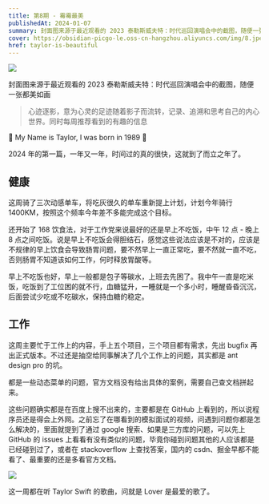 ```yaml
---
title: 第8期 - 霉霉最美
publishedAt: 2024-01-07
summary: 封面图来源于最近观看的 2023 泰勒斯威夫特：时代巡回演唱会中的截图，随便一张都美如画
cover: https://obsidian-picgo-le.oss-cn-hangzhou.aliyuncs.com/img/8.jpeg
href: taylor-is-beautiful
---
```

![](https://obsidian-picgo-le.oss-cn-hangzhou.aliyuncs.com/img/8.jpeg)

封面图来源于最近观看的 2023 泰勒斯威夫特：时代巡回演唱会中的截图，随便一张都美如画

>心迹逐影，意为心灵的足迹随着影子而流转，记录、追溯和思考自己的内心世界。同时每周推荐看到的有趣的信息

🎵 My Name is Taylor, I was born in 1989 🎵

2024 年的第一篇，一年又一年，时间过的真的很快，这就到了而立之年了。

## 健康

这周骑了三次动感单车，将吃灰很久的单车重新提上计划，计划今年骑行 1400KM，按照这个频率今年差不多能完成这个目标。

还开始了 168 饮食法，对于工作党来说最好的还是早上不吃饭，中午 12 点 - 晚上 8 点之间吃饭。说是早上不吃饭会得胆结石，感觉这些说法应该是不对的，应该是不规律的早上饮食会导致肠胃问题，要不然早上一直正常吃，要不然就一直不吃，否则肠胃不知道该如何工作，何时释放胃酸等。

早上不吃饭也好，早上一般都是包子等碳水，上班去先困了。我中午一直是吃米饭，吃饭到了工位困的就不行，血糖猛升，一睡就是一个多小时，睡醒昏昏沉沉，后面尝试少吃或不吃碳水，保持血糖的稳定。

## 工作

这周主要忙于工作上的内容，手上五个项目，三个项目都有需求，先出 bugfix 再出正式版本。不过还是抽空给同事解决了几个工作上的问题，其实都是 ant design pro 的坑。

都是一些动态菜单的问题，官方文档没有给出具体的案例，需要自己查文档拼起来。

这些问题确实都是在百度上搜不出来的，主要都是在 GitHub 上看到的，所以说程序员还是得会上外网。之前忘了在哪看到的模拟面试的视频，问遇到问题你都是怎么解决的，里面就提到了通过 google 搜索、如果是三方库的问题，可以先上 GitHub 的 issues 上看看有没有类似的问题，毕竟你碰到问题其他的人应该都是已经碰到过了，或者在 stackoverflow 上查找答案，国内的 csdn、掘金早都不能看了、最重要的还是多看官方文档。

![](https://obsidian-picgo-le.oss-cn-hangzhou.aliyuncs.com/img/8-1.jpeg)

这一周都在听 Taylor Swift 的歌曲，问就是 Lover 是最爱的歌了。
